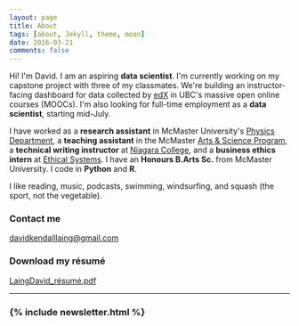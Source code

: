 ```yaml
---
layout: page
title: About
tags: [about, Jekyll, theme, moon]
date: 2016-03-21
comments: false
---
```


Hi! I'm David. I am an aspiring **data scientist**. I'm currently working on my capstone project with three of my classmates. We're building an instructor-facing dashboard for data collected by [edX](https://www.edx.org/school/ubcx) in UBC's massive open online courses (MOOCs). I'm also looking for full-time employment as a **data scientist**, starting mid-July.

I have worked as a **research assistant** in McMaster University's [Physics Department](http://www.physics.mcmaster.ca/), a **teaching assistant** in the McMaster [Arts & Science Program](https://artsci.mcmaster.ca/), a **technical writing instructor** at [Niagara College](http://www.niagaracollege.ca/), and a **business ethics intern** at [Ethical Systems](http://ethicalsystems.org/). I have an **Honours B.Arts Sc.** from McMaster University. I code in **Python** and **R**.

I like reading, music, podcasts, swimming, windsurfing, and squash (the sport, not the vegetable).



### Contact me

[davidkendalllaing@gmail.com](mailto:davidkendalllaing@gmail.com)

### Download my résumé

[LaingDavid_résumé.pdf](../downloadable_files/LaingDavid_résumé.pdf)

<hr class="hr-line">
<h3 class="title">
  {% include newsletter.html %}
</h3>
